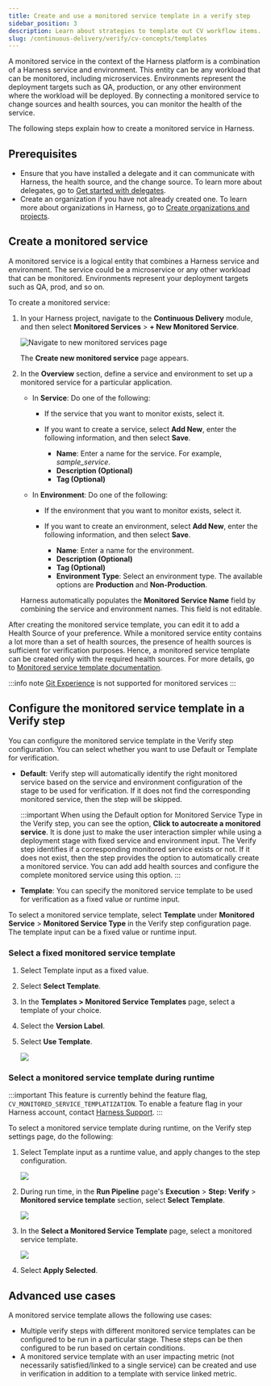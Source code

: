```yaml
---
title: Create and use a monitored service template in a verify step
sidebar_position: 3
description: Learn about strategies to template out CV workflow items. 
slug: /continuous-delivery/verify/cv-concepts/templates
---
```


A monitored service in the context of the Harness platform is a combination of a Harness service and environment. This entity can be any workload that can be monitored, including microservices. Environments represent the deployment targets such as QA, production, or any other environment where the workload will be deployed. By connecting a monitored service to change sources and health sources, you can monitor the health of the service. 

The following steps explain how to create a monitored service in Harness.


## Prerequisites

- Ensure that you have installed a delegate and it can communicate with Harness, the health source, and the change source. To learn more about delegates, go to [Get started with delegates](/docs/category/delegate-concepts).
- Create an organization if you have not already created one. To learn more about organizations in Harness, go to [Create organizations and projects](/docs/platform/organizations-and-projects/create-an-organization).

## Create a monitored service

A monitored service is a logical entity that combines a Harness service and environment. The service could be a microservice or any other workload that can be monitored. Environments represent your deployment targets such as QA, prod, and so on.

To create a monitored service:

1. In your Harness project, navigate to the **Continuous Delivery** module, and then select **Monitored Services** > **+ New Monitored Service**.

   ![Navigate to new monitored services page](./static/monitored-service-template-cd.png)

   The **Create new monitored service** page appears.

2. In the **Overview** section, define a service and environment to set up a monitored service for a particular application. 
    * In **Service**: Do one of the following:
     
       * If the service that you want to monitor exists, select it.
       * If you want to create a service, select **Add New**, enter the following information, and then select **Save**. 
       
          *  **Name**: Enter a name for the service. For example, _sample_service_.
          *  **Description (Optional)**
          *  **Tag (Optional)** 
           
    * In **Environment**: Do one of the following:
     
       * If the environment that you want to monitor exists, select it.
       * If you want to create an environment, select **Add New**, enter the following information, and then select **Save**. 
       
          *  **Name**: Enter a name for the environment.
          *  **Description (Optional)**
          *  **Tag (Optional)** 
          *  **Environment Type**: Select an environment type. The available options are **Production** and **Non-Production**.

    Harness automatically populates the **Monitored Service Name** field by combining the service and environment names. This field is not editable.

After creating the monitored service template, you can edit it to add a Health Source of your preference. While a monitored service entity contains a lot more than a set of health sources, the presence of health sources is sufficient for verification purposes. Hence, a monitored service template can be created only with the required health sources. For more details, go to [Monitored service template documentation](/docs/service-reliability-management/monitored-service/monitored-service-template-quickstart).

:::info note
[Git Experience](/docs/platform/git-experience/git-experience-overview.md) is not supported for monitored services
:::

## Configure the monitored service template in a Verify step

You can configure the monitored service template in the Verify step configuration. You can select whether you want to use Default or Template for verification.

* **Default**: Verify step will automatically identify the right monitored service based on the service and environment configuration of the stage to be used for verification. If it does not find the corresponding monitored service, then the step will be skipped.
  
  :::important
  When using the Default option for Monitored Service Type in the Verify step, you can see the option, **Click to autocreate a monitored service**. It is done just to make the user interaction simpler while using a deployment stage with fixed service and environment input. The Verify step identifies if a corresponding monitored service exists or not. If it does not exist, then the step provides the option to automatically create a monitored service. You can add add health sources and configure the complete monitored service using this option.
  :::
  
* **Template**: You can specify the monitored service template to be used for verification as a fixed value or runtime input.

To select a monitored service template, select **Template** under **Monitored Service** > **Monitored Service Type** in the Verify step configuration page. The template input can be a fixed value or runtime input. 

### Select a fixed monitored service template 

1. Select Template input as a fixed value.
2. Select **Select Template**.
3. In the **Templates > Monitored Service Templates** page, select a template of your choice.
4. Select the **Version Label**.
5. Select **Use Template**.

   ![](./static/select-template-fixed-value.png)

### Select a monitored service template during runtime

:::important
This feature is currently behind the feature flag, `CV_MONITORED_SERVICE_TEMPLATIZATION`. To enable a feature flag in your Harness account, contact [Harness Support](mailto:support@harness.io).
:::

To select a monitored service template during runtime, on the Verify step settings page, do the following:

1. Select Template input as a runtime value, and apply changes to the step configuration.
   
   ![](./static/monitored-service-template-as-runtime-input.png)

2. During run time, in the **Run Pipeline** page's **Execution** > **Step: Verify** > **Monitored service template** section, select **Select Template**.
   
   ![](./static/monitored-service-template-1.png)

3. In the **Select a Monitored Service Template** page, select a monitored service template.
   
   ![](./static/select-template-runtime.png)

4. Select **Apply Selected**.


## Advanced use cases

A monitored service template allows the following use cases:

* Multiple verify steps with different monitored service templates can be configured to be run in a particular stage. These steps can be then configured to be run based on certain conditions.
* A monitored service template with an user impacting metric (not necessarily satisfied/linked to a single service) can be created and use in verification in addition to a template with service linked metric.



